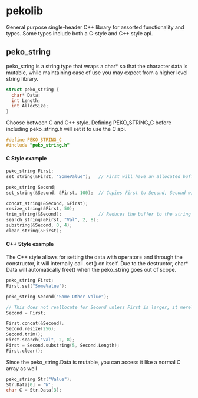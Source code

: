 # pekolib
General purpose single-header C++ library for assorted functionality and types. Some types include both a C-style and C++ style api.

## peko_string
peko_string is a string type that wraps a char* so that the character data is mutable, while maintaining ease of use you may expect from a higher level string library.

```cpp
struct peko_string {
  char* Data;
  int Length;
  int AllocSize;
}
```

Choose between C and C++ style. Defining PEKO_STRING_C before including peko_string.h will set it to use the C api.

```cpp
#define PEKO_STRING_C
#include "peko_string.h"
```

#### C Style example
```cpp
peko_string First;
set_string(&First, "SomeValue");   // First will have an allocated buffer that fits the size of the string automatically

peko_string Second;
set_string(&Second, &First, 100);  // Copies First to Second, Second will have 100 character buffer

concat_string(&Second, &First);
resize_string(&First, 50);
trim_string(&Second);              // Reduces the buffer to the string length
search_string(&First, "Val", 2, 8);
substring(&Second, 0, 4);
clear_string(&First);
```

#### C++ Style example
The C++ style allows for setting the data with operator= and through the constructor, it will internally call .set() on itself.
Due to the destructor, char* Data will automatically free() when the peko_string goes out of scope.

```cpp
peko_string First;
First.set("SomeValue");

peko_string Second("Some Other Value");

// This does not reallocate for Second unless First is larger, it merely copies the characters into Second's buffer
Second = First;

First.concat(&Second);
Second.resize(256);
Second.trim();
First.search("Val", 2, 8);
First = Second.substring(5, Second.Length);
First.clear();
```

Since the peko_string.Data is mutable, you can access it like a normal C array as well
```cpp
peko_string Str("Value");
Str.Data[0] = 'W';
char C = Str.Data[3];
```
